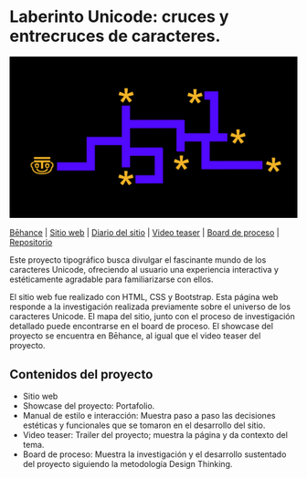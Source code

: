 # Laberinto Unicode: cruces y entrecruces de caracteres. 

<img src="https://github.com/sofiacastaneda/laberinto_unicode/blob/main/assets_readme/mapa.png" width="650">

[Bēhance](https://www.behance.net/gallery/109303133/Pipeta-Asistente-de-experimentos-visuales-y-sonoros) | [Sitio web](https://editor.p5js.org/sofiasofia/full/buOC_qbWx) | [Diario del sitio](https://editor.p5js.org/sofiasofia/full/0aRWkLWRB) | [Video teaser](https://sofiacastaneda.github.io/pipeta/galeria.html) | [Board de proceso](https://miro.com/app/board/o9J_lB1mGm8=/) | [Repositorio](https://github.com/sofiacastaneda/laberinto_unicode)

Este proyecto tipográfico busca divulgar el fascinante mundo de los caracteres Unicode, ofreciendo al usuario una experiencia interactiva y estéticamente agradable para familiarizarse con ellos. 

El sitio web fue realizado con HTML, CSS y Bootstrap. Esta página web responde a la investigación realizada previamente sobre el universo de los caracteres Unicode. El mapa del sitio, junto con el proceso de investigación detallado puede encontrarse en el board de proceso. El showcase del proyecto se encuentra en Bēhance, al igual que el video teaser del proyecto.


## Contenidos del proyecto

* Sitio web
* Showcase del proyecto: Portafolio.
* Manual de estilo e interacción: Muestra paso a paso las decisiones estéticas y funcionales que se tomaron en el desarrollo del sitio.
* Video teaser: Trailer del proyecto; muestra la página y da contexto del tema. 
* Board de proceso: Muestra la investigación y el desarrollo sustentado del proyecto siguiendo la metodología Design Thinking. 

